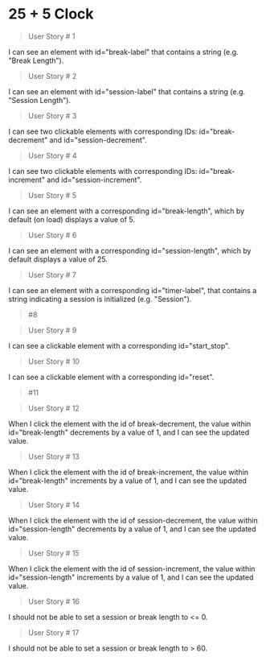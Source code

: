 # 25 + 5 Clock

> User Story # 1

I can see an element with id="break-label" that contains a string (e.g. "Break Length").

> User Story # 2

I can see an element with id="session-label" that contains a string (e.g. "Session Length").

> User Story # 3

I can see two clickable elements with corresponding IDs: id="break-decrement" and id="session-decrement".

> User Story # 4

I can see two clickable elements with corresponding IDs: id="break-increment" and id="session-increment".

> User Story # 5

I can see an element with a corresponding id="break-length", which by default (on load) displays a value of 5.

> User Story # 6

I can see an element with a corresponding id="session-length", which by default displays a value of 25.

> User Story # 7

I can see an element with a corresponding id="timer-label", that contains a string indicating a session is initialized (e.g. "Session").

> #8

> User Story # 9

I can see a clickable element with a corresponding id="start_stop".

> User Story # 10

I can see a clickable element with a corresponding id="reset".

> #11

> User Story # 12

When I click the element with the id of break-decrement, the value within id="break-length" decrements by a value of 1, and I can see the updated value.

> User Story # 13

When I click the element with the id of break-increment, the value within id="break-length" increments by a value of 1, and I can see the updated value.

> User Story # 14

When I click the element with the id of session-decrement, the value within id="session-length" decrements by a value of 1, and I can see the updated value.

> User Story # 15

When I click the element with the id of session-increment, the value within id="session-length" increments by a value of 1, and I can see the updated value.

> User Story # 16

I should not be able to set a session or break length to <= 0.

> User Story # 17

I should not be able to set a session or break length to > 60.
